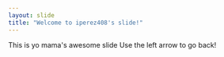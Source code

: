```yaml
---
layout: slide
title: "Welcome to iperez408's slide!"
---
```

This is yo mama's awesome slide 
Use the left arrow to go back!